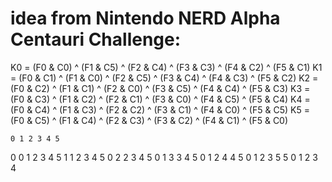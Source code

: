 # idea from Nintendo NERD Alpha Centauri Challenge:
K0 = (F0 & C0) ^ (F1 & C5) ^ (F2 & C4) ^ (F3 & C3) ^ (F4 & C2) ^ (F5 & C1)
K1 = (F0 & C1) ^ (F1 & C0) ^ (F2 & C5) ^ (F3 & C4) ^ (F4 & C3) ^ (F5 & C2)
K2 = (F0 & C2) ^ (F1 & C1) ^ (F2 & C0) ^ (F3 & C5) ^ (F4 & C4) ^ (F5 & C3)
K3 = (F0 & C3) ^ (F1 & C2) ^ (F2 & C1) ^ (F3 & C0) ^ (F4 & C5) ^ (F5 & C4)
K4 = (F0 & C4) ^ (F1 & C3) ^ (F2 & C2) ^ (F3 & C1) ^ (F4 & C0) ^ (F5 & C5)
K5 = (F0 & C5) ^ (F1 & C4) ^ (F2 & C3) ^ (F3 & C2) ^ (F4 & C1) ^ (F5 & C0)


    0 1 2 3 4 5

0   0 1 2 3 4 5
1   1 2 3 4 5 0
2   2 3 4 5 0 1
3   3 4 5 0 1 2
4   4 5 0 1 2 3
5   5 0 1 2 3 4


  
